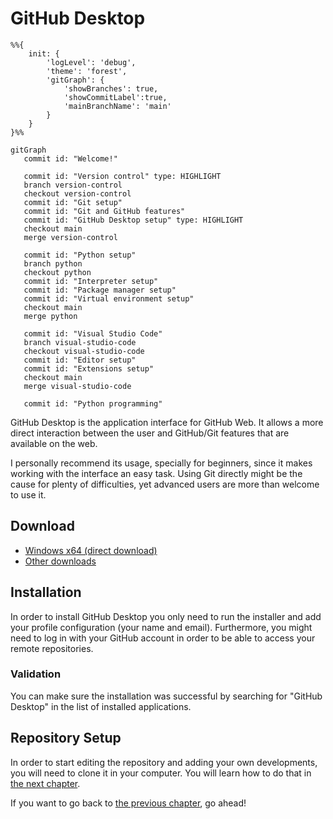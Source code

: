 # GitHub Desktop

```mermaid
%%{
    init: {
        'logLevel': 'debug',
        'theme': 'forest',
        'gitGraph': {
            'showBranches': true,
            'showCommitLabel':true,
            'mainBranchName': 'main'
        }
    }
}%%

gitGraph
   commit id: "Welcome!"

   commit id: "Version control" type: HIGHLIGHT
   branch version-control
   checkout version-control
   commit id: "Git setup"
   commit id: "Git and GitHub features"
   commit id: "GitHub Desktop setup" type: HIGHLIGHT
   checkout main
   merge version-control

   commit id: "Python setup"
   branch python
   checkout python
   commit id: "Interpreter setup"
   commit id: "Package manager setup"
   commit id: "Virtual environment setup"
   checkout main
   merge python

   commit id: "Visual Studio Code"
   branch visual-studio-code
   checkout visual-studio-code
   commit id: "Editor setup"
   commit id: "Extensions setup"
   checkout main
   merge visual-studio-code

   commit id: "Python programming"
```

GitHub Desktop is the application interface for GitHub Web. It allows a more direct interaction between the user and GitHub/Git features that are available on the web.

I personally recommend its usage, specially for beginners, since it makes working with the interface an easy task. Using Git directly might be the cause for plenty of difficulties, yet advanced users are more than welcome to use it.

## Download

* [Windows x64 (direct download)](https://central.github.com/deployments/desktop/desktop/latest/win32)
* [Other downloads](https://desktop.github.com/)

## Installation

In order to install GitHub Desktop you only need to run the installer and add your profile configuration (your name and email). Furthermore, you might need to log in with your GitHub account in order to be able to access your remote repositories.

### Validation

You can make sure the installation was successful by searching for "GitHub Desktop" in the list of installed applications.

## Repository Setup

In order to start editing the repository and adding your own developments, you will need to clone it in your computer. You will learn how to do that in [the next chapter](./SETUP.md).

If you want to go back to [the previous chapter](../github/SETUP.md), go ahead!
